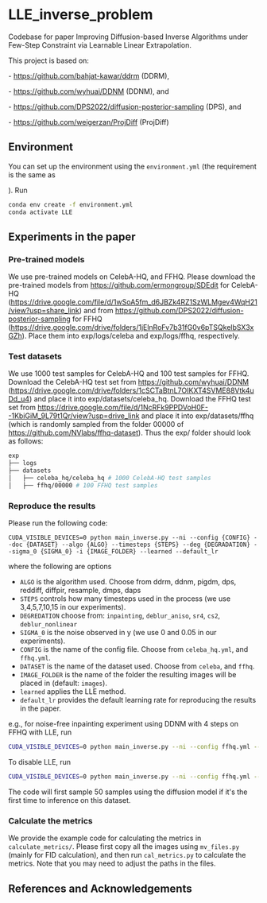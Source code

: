 # LLE_inverse_problem
Codebase for paper Improving Diffusion-based Inverse Algorithms under Few-Step Constraint via Learnable Linear Extrapolation.

This project is based on:

\- https://github.com/bahjat-kawar/ddrm (DDRM),

\- https://github.com/wyhuai/DDNM (DDNM), and

\- https://github.com/DPS2022/diffusion-posterior-sampling (DPS), and

\- https://github.com/weigerzan/ProjDiff (ProjDiff)
## Environment

You can set up the environment using the `environment.yml` (the requirement is the same as 

[DDRM]: https://github.com/bahjat-kawar/ddrm

). Run

```bash
conda env create -f environment.yml
conda activate LLE
```

## Experiments in the paper

### Pre-trained models

We use pre-trained models on CelebA-HQ, and FFHQ. Please download the pre-trained models from https://github.com/ermongroup/SDEdit for CelebA-HQ (https://drive.google.com/file/d/1wSoA5fm_d6JBZk4RZ1SzWLMgev4WqH21/view?usp=share_link) and from https://github.com/DPS2022/diffusion-posterior-sampling  for FFHQ (https://drive.google.com/drive/folders/1jElnRoFv7b31fG0v6pTSQkelbSX3xGZh). Place them into exp/logs/celeba and exp/logs/ffhq, respectively.

### Test datasets

We use 1000 test samples for CelebA-HQ and 100 test samples for FFHQ. Download the CelebA-HQ test set from https://github.com/wyhuai/DDNM (https://drive.google.com/drive/folders/1cSCTaBtnL7OIKXT4SVME88Vtk4uDd_u4) and place it into exp/datasets/celeba_hq. Download the FFHQ test set from https://drive.google.com/file/d/1NcRFk9PPDVoH0F--1KbiGiM_9L79t1Qr/view?usp=drive_link and place it into exp/datasets/ffhq (which is randomly sampled from the folder 00000 of https://github.com/NVlabs/ffhq-dataset). Thus the exp/ folder should look as follows:

```bash
exp
├── logs
├── datasets
│   ├── celeba_hq/celeba_hq # 1000 CelebA-HQ test samples
│   ├── ffhq/00000 # 100 FFHQ test samples
```

### Reproduce the results

Please run the following code:

```
CUDA_VISIBLE_DEVICES=0 python main_inverse.py --ni --config {CONFIG} --doc {DATASET} --algo {ALGO} --timesteps {STEPS} --deg {DEGRADATION} --sigma_0 {SIGMA_0} -i {IMAGE_FOLDER} --learned --default_lr
```

where the following are options

- `ALGO` is the algorithm used. Choose from ddrm, ddnm, pigdm, dps, reddiff, diffpir, resample, dmps, daps
- `STEPS` controls how many timesteps used in the process (we use 3,4,5,7,10,15 in our experiments).
- `DEGREDATION` choose from: `inpainting`, `deblur_aniso`,  `sr4`, `cs2`, `deblur_nonlinear`
- `SIGMA_0` is the noise observed in y (we use 0 and 0.05 in our experiments).
- `CONFIG` is the name of the config file. Choose from `celeba_hq.yml`, and `ffhq.yml`.
- `DATASET` is the name of the dataset used. Choose from `celeba`, and `ffhq`.
- `IMAGE_FOLDER` is the name of the folder the resulting images will be placed in (default: `images`).
- `learned` applies the LLE method.
- `default_lr` provides the default learning rate for reproducing the results in the paper.

e.g., for noise-free inpainting experiment using DDNM with 4 steps on FFHQ with LLE, run

```bash
CUDA_VISIBLE_DEVICES=0 python main_inverse.py --ni --config ffhq.yml --doc ffhq --algo ddnm --timesteps 4 --deg inpainting --sigma_0 0.00 -i ffhq/inpainting_noiseless/ddnm/4steps_LLE --learned --default_lr
```

To disable LLE, run
```bash
CUDA_VISIBLE_DEVICES=0 python main_inverse.py --ni --config ffhq.yml --doc ffhq --algo ddnm --timesteps 4 --deg inpainting --sigma_0 0.00 -i ffhq/inpainting_noiseless/ddnm/4steps_original
```

The code will first sample 50 samples using the diffusion model if it's the first time to inference on this dataset.

### Calculate the metrics

We provide the example code for calculating the metrics in `calculate_metrics/`. Please first copy all the images using `mv_files.py` (mainly for FID calculation), and then run `cal_metrics.py` to calculate the metrics. Note that you may need to adjust the paths in the files.

## References and Acknowledgements

